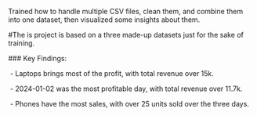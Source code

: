 Trained how to handle multiple CSV files, clean them, and combine them into one dataset, then visualized some insights about them.



\#The is project is based on a three made-up datasets just for the sake of training.



\### Key Findings:

&nbsp;- Laptops brings most of the profit, with total revenue over 15k.

&nbsp;- 2024-01-02 was the most profitable day, with total revenue over 11.7k.

&nbsp;- Phones have the most sales, with over 25 units sold over the three days.



